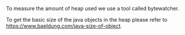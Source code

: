 To measure the amount of heap used we use a tool called bytewatcher.

To get the basic size of the java objects in the heap please refer to 
https://www.baeldung.com/java-size-of-object.

